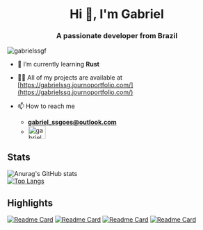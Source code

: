 <h1 align="center">Hi 👋, I'm Gabriel</h1>
<h3 align="center">A passionate developer from Brazil</h3>

<p align="left"> <img src="https://komarev.com/ghpvc/?username=gabrielssgf&label=Profile%20views&color=0e75b6&style=flat" alt="gabrielssgf" /> </p>

- 🌱 I’m currently learning **Rust**

- 👨‍💻 All of my projects are available at [https://gabrielssg.journoportfolio.com/](https://gabrielssg.journoportfolio.com/)

- 📫 How to reach me
    - **gabriel_ssgoes@outlook.com**
    - <a href="https://linkedin.com/in/gabriel-soares-588832199" target="blank"><img align="center" src="https://raw.githubusercontent.com/rahuldkjain/github-profile-readme-generator/master/src/images/icons/Social/linked-in-alt.svg" alt="gabriel soares" height="30" width="40" /></a>

## Stats

![Anurag's GitHub stats](https://github-readme-stats.vercel.app/api?username=GabrielSSGF&show_icons=true&theme=holi) <br>
[![Top Langs](https://github-readme-stats.vercel.app/api/top-langs/?username=GabrielSSGF&layout=compact&theme=holi)](https://github.com/anuraghazra/github-readme-stats)

## Highlights
[![Readme Card](https://github-readme-stats.vercel.app/api/pin/?username=GabrielSSGF&repo=SistemaDeAmortizacao&theme=holi)](https://github.com/GabrielSSGF/SistemaDeAmortizacao)
[![Readme Card](https://github-readme-stats.vercel.app/api/pin/?username=GabrielSSGF&repo=Report-Generator-for-Jira&theme=holi)](https://github.com/GabrielSSGF/Report-Generator-for-Jira)
[![Readme Card](https://github-readme-stats.vercel.app/api/pin/?username=GabrielSSGF&repo=Shopping-Planner&theme=omni)](https://github.com/GabrielSSGF/Shopping-Planner)
[![Readme Card](https://github-readme-stats.vercel.app/api/pin/?username=GabrielSSGF&repo=Activity-Report-for-Confluence&theme=holi)](https://github.com/GabrielSSGF/Activity-Report-for-Confluence)
